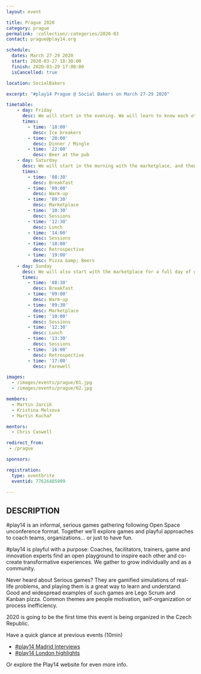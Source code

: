 ```yaml
---
layout: event

title: Prague 2020
category: prague
permalink: :collection/:categories/2020-03
contact: prague@play14.org

schedule:
  dates: March 27-29 2020
  start: 2020-03-27 18:30:00
  finish: 2020-03-29 17:00:00
  isCancelled: true

location: SocialBakers

excerpt: "#play14 Prague @ Social Bakers on March 27-29 2020"

timetable:
    - day: Friday
      desc: We will start in the evening. We will learn to know each other and share a nice dinner all together.
      times:
        - time: '18:00'
          desc: Ice breakers
        - time: '20:00'
          desc: Dinner / Mingle
        - time: '22:00'
          desc: Beer at the pub
    - day: Saturday
      desc: We will start in the morning with the marketplace, and then we will play games all day long.
      times:
        - time: '08:30'
          desc: Breakfast
        - time: '09:00'
          desc: Warm-up
        - time: '09:30'
          desc: Marketplace
        - time: '10:30'
          desc: Sessions
        - time: '12:30'
          desc: Lunch
        - time: '14:00'
          desc: Sessions
        - time: '18:00'
          desc: Retrospective
        - time: '19:00'
          desc: Pizza &amp; Beers
    - day: Sunday
      desc: We will also start with the marketplace for a full day of games. Whoever needs to catch a plane can leave earlier.
      times:
        - time: '08:30'
          desc: Breakfast
        - time: '09:00'
          desc: Warm-up
        - time: '09:30'
          desc: Marketplace
        - time: '10:00'
          desc: Sessions
        - time: '12:30'
          desc: Lunch
        - time: '13:30'
          desc: Sessions
        - time: '16:00'
          desc: Retrospective
        - time: '17:00'
          desc: Farewell

images:
  - /images/events/prague/01.jpg
  - /images/events/prague/02.jpg

members:
  - Martin Jarcik
  - Kristina Melsova
  - Martin Kuchař

mentors:
  - Chris Caswell

redirect_from:
 - /prague

sponsors:

registration: 
  type: eventbrite
  eventid: 77626485909

---
```


## DESCRIPTION

#play14 is an informal, serious games gathering following Open Space unconference format.
Together we’ll explore games and playful approaches to coach teams, organizations... or just to have fun.


#play14 is playful with a purpose: Coaches, facilitators, trainers, game and innovation experts find an open playground to inspire each other and co-create transformative experiences. We gather to grow individually and as a community.


Never heard about Serious games? They are gamified simulations of real-life problems, and playing them is a great way to learn and understand. Good and widespread examples of such games are Lego Scrum and Kanban pizza. Common themes are people motivation, self-organization or process inefficiency.


2020 is going to be the first time this event is being organized in the Czech Republic.


Have a quick glance at previous events (10min)
* [#play14 Madrid Interviews](https://youtu.be/Pwhjr0Y82f4)
* [#play14 London highlights](https://youtu.be/86DrKsf6uvk)


Or explore the Play14 website for even more info.
